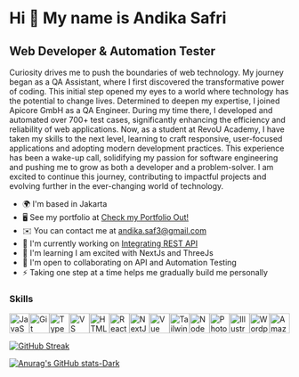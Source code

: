 Hi 👋 My name is Andika Safri
=============================

Web Developer & Automation Tester
---------------------------------

Curiosity drives me to push the boundaries of web technology. My journey began as a QA Assistant, where I first discovered the transformative power of coding. This initial step opened my eyes to a world where technology has the potential to change lives. Determined to deepen my expertise, I joined Apicore GmbH as a QA Engineer. During my time there, I developed and automated over 700+ test cases, significantly enhancing the efficiency and reliability of web applications. Now, as a student at RevoU Academy, I have taken my skills to the next level, learning to craft responsive, user-focused applications and adopting modern development practices. This experience has been a wake-up call, solidifying my passion for software engineering and pushing me to grow as both a developer and a problem-solver. I am excited to continue this journey, contributing to impactful projects and evolving further in the ever-changing world of technology.

* 🌍  I'm based in Jakarta
* 🖥️  See my portfolio at [Check my Portfolio Out!](http://module-2-andikasafri.netlify.app/)
* ✉️  You can contact me at [andika.saf3@gmail.com](mailto:andika.saf3@gmail.com)
* 🚀  I'm currently working on [Integrating REST API](http://andom-recipe-website.netlify.app/)
* 🧠  I'm learning I am excited with NextJs and ThreeJs
* 🤝  I'm open to collaborating on API and Automation Testing
* ⚡  Taking one step at a time helps me gradually build me personally

### Skills

<p align="left">
<a href="https://developer.mozilla.org/en-US/docs/Web/JavaScript" target="_blank" rel="noreferrer"><img src="https://raw.githubusercontent.com/danielcranney/readme-generator/main/public/icons/skills/javascript-colored.svg" width="36" height="36" alt="JavaScript" /></a><a href="https://git-scm.com/" target="_blank" rel="noreferrer"><img src="https://raw.githubusercontent.com/danielcranney/readme-generator/main/public/icons/skills/git-colored.svg" width="36" height="36" alt="Git" /></a><a href="https://www.typescriptlang.org/" target="_blank" rel="noreferrer"><img src="https://raw.githubusercontent.com/danielcranney/readme-generator/main/public/icons/skills/typescript-colored.svg" width="36" height="36" alt="TypeScript" /></a><a href="https://code.visualstudio.com/" target="_blank" rel="noreferrer"><img src="https://raw.githubusercontent.com/danielcranney/readme-generator/main/public/icons/skills/visualstudiocode.svg" width="36" height="36" alt="VS Code" /></a><a href="https://developer.mozilla.org/en-US/docs/Glossary/HTML5" target="_blank" rel="noreferrer"><img src="https://raw.githubusercontent.com/danielcranney/readme-generator/main/public/icons/skills/html5-colored.svg" width="36" height="36" alt="HTML5" /></a><a href="https://reactjs.org/" target="_blank" rel="noreferrer"><img src="https://raw.githubusercontent.com/danielcranney/readme-generator/main/public/icons/skills/react-colored.svg" width="36" height="36" alt="React" /></a><a href="https://nextjs.org/docs" target="_blank" rel="noreferrer"><img src="https://raw.githubusercontent.com/danielcranney/readme-generator/main/public/icons/skills/nextjs-colored.svg" width="36" height="36" alt="NextJs" /></a><a href="https://vuejs.org/" target="_blank" rel="noreferrer"><img src="https://raw.githubusercontent.com/danielcranney/readme-generator/main/public/icons/skills/vuejs-colored.svg" width="36" height="36" alt="Vue" /></a><a href="https://tailwindcss.com/" target="_blank" rel="noreferrer"><img src="https://raw.githubusercontent.com/danielcranney/readme-generator/main/public/icons/skills/tailwindcss-colored.svg" width="36" height="36" alt="TailwindCSS" /></a><a href="https://nodejs.org/en/" target="_blank" rel="noreferrer"><img src="https://raw.githubusercontent.com/danielcranney/readme-generator/main/public/icons/skills/nodejs-colored.svg" width="36" height="36" alt="NodeJS" /></a><a href="https://www.adobe.com/uk/products/photoshop.html" target="_blank" rel="noreferrer"><img src="https://raw.githubusercontent.com/danielcranney/readme-generator/main/public/icons/skills/photoshop-colored.svg" width="36" height="36" alt="Photoshop" /></a><a href="https://www.adobe.com/uk/products/illustrator.html" target="_blank" rel="noreferrer"><img src="https://raw.githubusercontent.com/danielcranney/readme-generator/main/public/icons/skills/illustrator-colored.svg" width="36" height="36" alt="Illustrator" /></a><a href="https://wordpress.com" target="_blank" rel="noreferrer"><img src="https://raw.githubusercontent.com/danielcranney/readme-generator/main/public/icons/skills/wordpress-colored.svg" width="36" height="36" alt="Wordpress" /></a><a href="https://aws.amazon.com" target="_blank" rel="noreferrer"><img src="https://raw.githubusercontent.com/danielcranney/readme-generator/main/public/icons/skills/aws-colored.svg" width="36" height="36" alt="Amazon Web Services" /></a>
</p>

[![GitHub Streak](https://github-readme-streak-stats.herokuapp.com?user=andikasafri&theme=highcontrast&hide_border=true&short_numbers=true&date_format=j%20M%5B%20Y%5D&mode=weekly)](https://git.io/streak-stats)

[![Anurag's GitHub stats-Dark](https://github-readme-stats.vercel.app/api?username=andikasafri&show_icons=true&theme=dark#gh-dark-mode-only)](https://github.com/andikasafri/github-readme-stats#gh-dark-mode-only)
